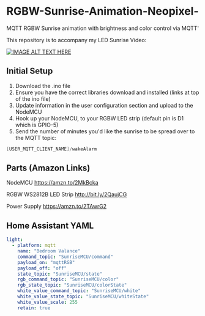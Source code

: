 # RGBW-Sunrise-Animation-Neopixel-
MQTT RGBW Sunrise animation with brightness and color control via MQTT'

This repository is to accompany my LED Sunrise Video:

[![IMAGE ALT TEXT HERE](https://img.youtube.com/vi/2j3UyrBjB4g/0.jpg)](https://www.youtube.com/watch?v=2j3UyrBjB4g)


## Initial Setup

1. Download the .ino file
2. Ensure you have the correct libraries download and installed (links at top of the ino file)
3. Update information in the user configuration section and upload to the NodeMCU
4. Hook up your NodeMCU, to your RGBW LED strip (default pin is D1 which is GPIO-5)
5. Send the number of minutes you'd like the sunrise to be spread over to the MQTT topic:

```c++
[USER_MQTT_CLIENT_NAME]/wakeAlarm
```



## Parts (Amazon Links)

NodeMCU	                	https://amzn.to/2MkBcka


RGBW WS2812B LED Strip	 	http://bit.ly/2QaujCG


Power Supply		          https://amzn.to/2TAwrG2



## Home Assistant YAML

```yaml
light:
  - platform: mqtt
    name: "Bedroom Valance"
    command_topic: "SunriseMCU/command"
    payload_on: "mqttRGB"
    payload_off: "off"
    state_topic: "SunriseMCU/state"
    rgb_command_topic: "SunriseMCU/color"
    rgb_state_topic: "SunriseMCU/colorState"
    white_value_command_topic: "SunriseMCU/white"
    white_value_state_topic: "SunriseMCU/whiteState"
    white_value_scale: 255
    retain: true
```

